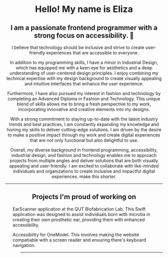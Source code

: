 
<h1 align="center"> Hello! My name is Eliza </h1>
<h2 align="center">I am a passionate frontend programmer with a strong focus on accessibility. 👋 </h2>
  
<p align="center"> I believe that technology should be inclusive and strive to create user-friendly experiences that are accessible to everyone. </p>
  
<p align="center"> In addition to my programming skills, I have a minor in Industrial Design, which has equipped me with a keen eye for aesthetics and a deep understanding of user-centered design principles. I enjoy combining my technical expertise with my design background to create visually appealing and intuitive interfaces that enhance the user experience.

<p align="center"> Furthermore, I have also pursued my interest in fashion and technology by completing an Advanced Diploma in Fashion and Technology. This unique blend of skills allows me to bring a fresh perspective to my work, incorporating innovative and creative elements into my designs.

<p align="center"> With a strong commitment to staying up-to-date with the latest industry trends and best practices, I am constantly expanding my knowledge and honing my skills to deliver cutting-edge solutions. I am driven by the desire to make a positive impact through my work and create digital experiences that are not only functional but also delightful to use.

<p align="center">  Overall, my diverse background in frontend programming, accessibility, industrial design, and fashion and technology enables me to approach projects from multiple angles and deliver solutions that are both visually appealing and user-friendly. I am excited to collaborate with like-minded individuals and organizations to create inclusive and impactful digital experiences. make this shorter.</p>

__________________________________________

<h2 align="center">Projects I'm proud of working on </h2>
  <p align="center"><ul>EarScanner application at the QUT Biofabrication Lab. This Swift application was designed to assist individuals born with microtia in creating their own prosthetic ear, providing them with enhanced accessibility. </ul> </p>
  <p align="center"><ul> Accessibility for OneModel. This involves making the website compatiable with a screen reader and ensuring there's keyboard navigation.<ul></p>
  
  
_________________________________________
